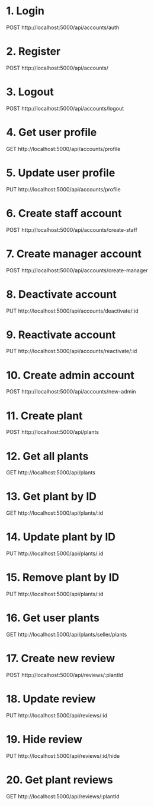 ﻿# 1. Login 
POST http://localhost:5000/api/accounts/auth
# 2. Register 
POST http://localhost:5000/api/accounts/
# 3. Logout 
POST http://localhost:5000/api/accounts/logout
# 4. Get user profile 
GET http://localhost:5000/api/accounts/profile
# 5. Update user profile 
PUT http://localhost:5000/api/accounts/profile
# 6. Create staff account 
POST http://localhost:5000/api/accounts/create-staff
# 7. Create manager account 
POST http://localhost:5000/api/accounts/create-manager
# 8. Deactivate account 
PUT http://localhost:5000/api/accounts/deactivate/:id 
# 9. Reactivate account 
PUT http://localhost:5000/api/accounts/reactivate/:id 
# 10. Create admin account
POST http://localhost:5000/api/accounts/new-admin
# 11. Create plant 
POST http://localhost:5000/api/plants
# 12. Get all plants 
GET http://localhost:5000/api/plants
# 13. Get plant by ID 
GET http://localhost:5000/api/plants/:id
# 14. Update plant by ID 
PUT http://localhost:5000/api/plants/:id
# 15. Remove plant by ID 
PUT http://localhost:5000/api/plants/:id
# 16. Get user plants 
GET http://localhost:5000/api/plants/seller/plants
# 17. Create new review 
POST http://localhost:5000/api/reviews/:plantId
# 18. Update review 
PUT http://localhost:5000/api/reviews/:id
# 19. Hide review 
PUT http://localhost:5000/api/reviews/:id/hide
# 20. Get plant reviews 
GET http://localhost:5000/api/reviews/:plantId
